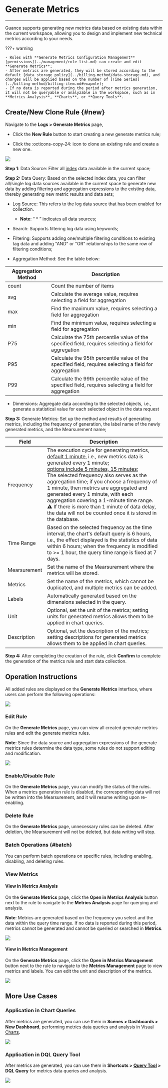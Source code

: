 # Generate Metrics
---

Guance supports generating new metrics data based on existing data within the current workspace, allowing you to design and implement new technical metrics according to your needs.

???+ warning 

    - Roles with **Generate Metrics Configuration Management** [permissions](../management/role-list.md) can create and edit **Generate Metrics**;
    - After metrics are generated, they will be stored according to the default [data storage policy](../billing-method/data-storage.md), and charges will be applied based on the number of [Time Series](../billing-method/billing-item.md#exapmle);
    - If no data is reported during the period after metrics generation, it will not be queryable or analyzable in the workspace, such as in **Metrics Analysis**, **Charts**, or **Query Tools**.

## Create/New Clone Rule {#new}

Navigate to the **Logs > Generate Metrics** page,

- Click the **New Rule** button to start creating a new generate metrics rule;

- Click the :octicons-copy-24: icon to clone an existing rule and create a new one.

![](img/2.log_metrics_1.1.png)

**Step 1**: Data Source: Filter all [index](./multi-index/index.md) data available in the current space;

**Step 2:** Data Query: Based on the selected index data, you can filter all/single log data sources available in the current space to generate new data by adding filtering and aggregation expressions to the existing data, thereby generating new metric results and data sets;

- Log Source: This refers to the log data source that has been enabled for collection.

    - **Note**: “ * ” indicates all data sources;

- Search: Supports filtering log data using keywords;

- Filtering: Supports adding one/multiple filtering conditions to existing tag data and adding "AND" or "OR" relationships to the same row of filtering conditions;

- Aggregation Method: See the table below:

| Aggregation Method | Description |
| --- | --- |
| count | Count the number of items |
| avg | Calculate the average value, requires selecting a field for aggregation |
| max | Find the maximum value, requires selecting a field for aggregation |
| min | Find the minimum value, requires selecting a field for aggregation |
| P75 | Calculate the 75th percentile value of the specified field, requires selecting a field for aggregation |
| P95 | Calculate the 95th percentile value of the specified field, requires selecting a field for aggregation |
| P99 | Calculate the 99th percentile value of the specified field, requires selecting a field for aggregation |

- Dimensions: Aggregate data according to the selected objects, i.e., generate a statistical value for each selected object in the data request

**Step 3:** Generate Metrics: Set up the method and results of generating metrics, including the frequency of generation, the label name of the newly generated metrics, and the Mearsurement name;

| Field | Description |
| --- | --- |
| Frequency | The execution cycle for generating metrics, <u>default 1 minute</u>, i.e., new metrics data is generated every 1 minute;<br/><u>options include 5 minutes, 15 minutes</u>;<br/>The selected frequency also serves as the aggregation time; if you choose a frequency of 1 minute, then metrics are aggregated and generated every 1 minute, with each aggregation covering a 1-minute time range.<br/>:warning: If there is more than 1 minute of data delay, the data will not be counted once it is stored in the database. |
| Time Range | Based on the selected frequency as the time interval, the chart's default query is 6 hours, i.e., the effect displayed is the statistics of data within 6 hours; when the frequency is modified to >= 1 hour, the query time range is fixed at 7 days. |
| Mearsurement | Set the name of the Mearsurement where the metrics will be stored. |
| Metrics | Set the name of the metrics, which cannot be duplicated, and multiple metrics can be added. |
| Labels | Automatically generated based on the dimensions selected in the query. |
| Unit | Optional, set the unit of the metrics; setting units for generated metrics allows them to be applied in chart queries. |
| Description | Optional, set the description of the metrics; setting descriptions for generated metrics allows them to be applied in chart queries. |


**Step 4:** After completing the creation of the rule, click **Confirm** to complete the generation of the metrics rule and start data collection.

## Operation Instructions

All added rules are displayed on the **Generate Metrics** interface, where users can perform the following operations:

![](img/2.log_metrics_2.png)

### Edit Rule

On the **Generate Metrics** page, you can view all created generate metrics rules and edit the generate metrics rules.

**Note**: Since the data source and aggregation expressions of the generate metrics rules determine the data type, some rules do not support editing and modification.

![](img/2.log_metrics_3.1.png)

### Enable/Disable Rule

On the **Generate Metrics** page, you can modify the status of the rules. When a metrics generation rule is disabled, the corresponding data will not be written into the Mearsurement, and it will resume writing upon re-enabling.

### Delete Rule

On the **Generate Metrics** page, unnecessary rules can be deleted. After deletion, the Mearsurement will not be deleted, but data writing will stop.

### Batch Operations {#batch}

You can perform batch operations on specific rules, including enabling, disabling, and deleting rules.

### View Metrics

#### View in Metrics Analysis

On the **Generate Metrics** page, click the **Open in Metrics Analysis** button next to the rule to navigate to the **Metrics Analysis** page for querying and analysis.

**Note**: Metrics are generated based on the frequency you select and the data within the query time range. If no data is reported during this period, metrics cannot be generated and cannot be queried or searched in **Metrics**.

![](img/2.log_metrics_4.png)


#### View in Metrics Management

On the **Generate Metrics** page, click the **Open in Metrics Management** button next to the rule to navigate to the **Metrics Management** page to view metrics and labels. You can edit the unit and description of the metrics.

![](img/2.log_metrics_5.png)

## More Use Cases

### Application in Chart Queries

After metrics are generated, you can use them in **Scenes > Dashboards > New Dashboard**, performing metrics data queries and analysis in [Visual Charts](../scene/visual-chart/chart-query.md).

![](img/2.log_metrics_7.png)

### Application in DQL Query Tool

After metrics are generated, you can use them in **Shortcuts > [Query Tool](../dql/query.md) > DQL Query** for metrics data queries and analysis.

![](img/2.log_metrics_6.png)